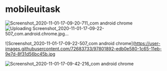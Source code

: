 # mobileuitask

![Screenshot_2020-11-01-17-09-20-711_com android chrome](https://user-images.githubusercontent.com/72683733/97801802-5cda0a00-1c65-11eb-8521-cae5750eabab.jpg)
![Uploading Screenshot_2020-11-01-17-09-22-507_com.android.chrome.jpg…]()



![Screenshot_2020-11-01-17-09-22-507_com android chrome](https://user-images.githubusercontent.com/72683733/97801892-edb0e580-1c65-11eb-9e7d-8f31d56bc45b.jpg

![Screenshot_2020-11-01-17-09-42-216_com android chrome](https://user-images.githubusercontent.com/72683733/97801953-454f5100-1c66-11eb-94fb-aa35bc6a7265.jpg)
